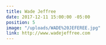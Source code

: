 ```yaml
---
title: Wade Jeffree
date: 2017-12-11 15:00:00 -05:00
position: 5
image: "/uploads/WADE%20JEFEREE.jpg"
link: http://www.wadejeffree.com
---
```


